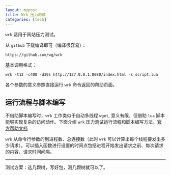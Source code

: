 ```yaml
---
layout: mypost
title: Wrk 压力测试
categories: [tech]
---
```


`wrk` 适用于网站压力测试。

从 `github` 下载编译即可（编译很容易）：

    https://github.com/wg/wrk

基本调用格式：

    wrk -t12 -c400 -d30s http://127.0.0.1:8080/index.html -s script.lua
    
各个参数的意义参照直接运行 `wrk` 命令返回的帮助页面。

## 运行流程与脚本编写

不借助脚本编写时，`wrk` 工作类似于自动多线程 `wget`, 意义有限，但借助 `lua` 脚本能够实现复杂的访问动作。下面介绍 `wrk` 压力测试运行流程和脚本编写方法。[官方帮助文档](https://github.com/wg/wrk/blob/master/SCRIPTING)

`wrk` 从命令行参数的到进程数、总连接数（此时 `wrk` 可以计算出每个线程要发出多少请求）。可以插入函数进行设置的时间点包括进程开始发出请求之前、每次请求的内容、请求时间间隔。

-----

测试方案：选几颗树，写好包，测几颗树就可以了。


